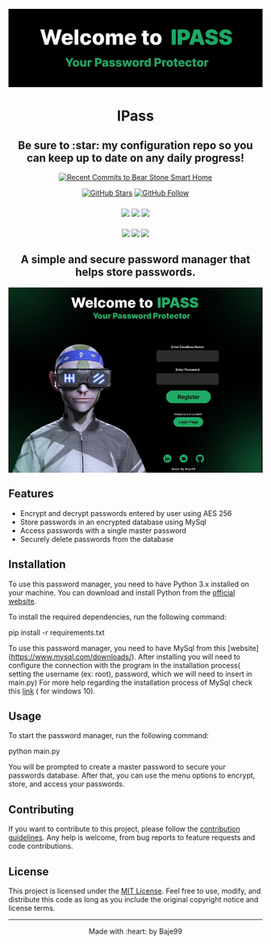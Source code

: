 
<p align="center"> 
    <img width="700" align="center" src="ezgif.com-video-to-gif.gif" alt="demo"/>
</p>

<h1 align="center">IPass</h1>
<h2 align="center">Be sure to :star: my configuration repo so you can keep up to date on any daily progress!</h2>

<p align="center"><a align="center" target="_blank" href="https://vcloudinfo.us12.list-manage.com/subscribe?u=45cab4343ffdbeb9667c28a26&id=e01847e94f"><img src="https://feeds.feedburner.com/RecentCommitsToBearStoneHA.1.gif" alt="Recent Commits to Bear Stone Smart Home" style="border:0"></a></p>
<div align="center">

[![GitHub Stars](https://img.shields.io/github/stars/Baje99/IPass?style=social;logo=Github&amp;style=for-the-badge)](https://github.com/Baje99)
[![GitHub Follow](https://img.shields.io/github/followers/Baje99?style=social;logo=Github&amp;style=for-the-badge)](https://github.com/Baje99)

  <h3>
    <a href="https://github.com/Baje99"><img src="https://img.shields.io/github/last-commit/Baje99/IPass?style=for-the-badger"/></a>
    <a href="https://github.com/Baje99"><img src="https://img.shields.io/github/commit-activity/y/Baje99/Ipass"/></a>
    <a href="https://github.com/Baje99"><img src="https://badgen.net/github/checks/styfle/packagephobia/main"/></a>
  </h3>
    
  <h4>
    <a href="https://www.linkedin.com/in/madalin-bajan-432274213/"><img src="https://img.shields.io/badge/LinkedIn-0077B5?style=for-the-badge&logo=linkedin&logoColor=white"/></a> 
    <a href="http://madalin1555.pythonanywhere.com/submit_form.html"><img src="https://img.shields.io/badge/Gmail-D14836?style=for-the-badge&logo=gmail&logoColor=white"/></a> 
    <a href="https://github.com/Baje99"><img src="https://img.shields.io/badge/GitHub-100000?style=for-the-badge&logo=github&logoColor=white"/></a> 
  </h4>
</div>
<h2 align="center">
A simple and secure password manager that helps store passwords.
</h1>

<p align="center"> 
    <img width="600" align="center" src="Capture1.JPG" alt="demo"/>
</p>

## Features

- Encrypt and decrypt passwords entered by user using AES 256
- Store passwords in an encrypted database using MySql
- Access passwords with a single master password
- Securely delete passwords from the database

## Installation

To use this password manager, you need to have Python 3.x installed on your machine. You can download and install Python from the [official website](https://www.python.org/downloads/).

To install the required dependencies, run the following command:

pip install -r requirements.txt

To use this password manager, you need to have MySql from this [website] (https://www.mysql.com/downloads/). After installing you will need to configure the connection with the program in the installation process( setting the username (ex: root), password, which we will need to insert in main.py)
For more help regarding the installation process of MySql check this [link](https://www.youtube.com/watch?v=2c2fUOgZMmY) ( for windows 10).


## Usage

To start the password manager, run the following command:

python main.py


You will be prompted to create a master password to secure your passwords database. After that, you can use the menu options to encrypt, store, and access your passwords.


## Contributing

If you want to contribute to this project, please follow the [contribution guidelines](https://github.com/username/password-manager/blob/main/CONTRIBUTING.md). Any help is welcome, from bug reports to feature requests and code contributions.

## License

This project is licensed under the [MIT License](https://github.com/username/password-manager/blob/main/LICENSE). Feel free to use, modify, and distribute this code as long as you include the original copyright notice and license terms.

---

<p align="center">
  Made with :heart: by Baje99

